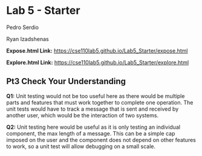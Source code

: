 # Lab 5 - Starter
Pedro Serdio

Ryan Izadshenas

**Expose.html Link:**
https://cse110lab5.github.io/Lab5_Starter/expose.html

**Explore.html Link:**
https://cse110lab5.github.io/Lab5_Starter/explore.html

## Pt3 Check Your Understanding
**Q1:** Unit testing would not be too useful here as there would be multiple parts and features that must work together to complete one operation. The unit tests would have to track a message that is sent and received by another user, which would be the interaction of two systems. 

**Q2:** Unit testing here would be useful as it is only testing an individual component, the max length of a message. This can be a simple cap imposed on the user and the component does not depend on other features to work, so a unit test will allow debugging on a small scale.

